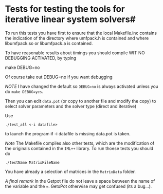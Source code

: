 # Tests for testing the tools for iterative linear system solvers#

To run this tests you have first to ensure that the local Makefile.inc
contains the indication of the directory where umfpack.h is contained
and where libumfpack.so or libumfpack.a is contained.

To have reasonable results about timings you should compile WIT NO
DEBUGGING ACTIVATED, by typing

make DEBUG=no

Of course take out DEBUG=no if you want debugging

*NOTE* I have changed the default so `DEBUG=no` is always activated
unless you do `make DEBUG=yes`.

Then you can edit `data.pot` (or copy to another file and modify the
copy) to select solver parameters and the solver type (direct and
iterative)

Use

    ./test_all <-i datafile> 
    
to launch the program if -i datafile is missing data.pot is taken.

*Note* The Makefile compiles also other tests, which are the modification of the originals contained in the `IML++` library. To run thoese tests you should do

    ./testName MatrixFileName
    
You have already a selection of matrices in the `MatrixData` folder.

*A final remark* In the Getpot file do not leave a space between the name of the variable and the `=`. GetoPot otherwise may get confused (its a bug...).
